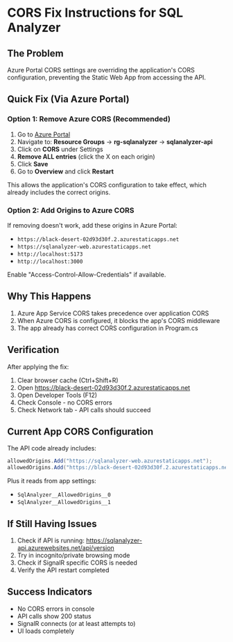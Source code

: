 # CORS Fix Instructions for SQL Analyzer

## The Problem
Azure Portal CORS settings are overriding the application's CORS configuration, preventing the Static Web App from accessing the API.

## Quick Fix (Via Azure Portal)

### Option 1: Remove Azure CORS (Recommended)
1. Go to [Azure Portal](https://portal.azure.com)
2. Navigate to: **Resource Groups** → **rg-sqlanalyzer** → **sqlanalyzer-api**
3. Click on **CORS** under Settings
4. **Remove ALL entries** (click the X on each origin)
5. Click **Save**
6. Go to **Overview** and click **Restart**

This allows the application's CORS configuration to take effect, which already includes the correct origins.

### Option 2: Add Origins to Azure CORS
If removing doesn't work, add these origins in Azure Portal:
- `https://black-desert-02d93d30f.2.azurestaticapps.net`
- `https://sqlanalyzer-web.azurestaticapps.net`
- `http://localhost:5173`
- `http://localhost:3000`

Enable "Access-Control-Allow-Credentials" if available.

## Why This Happens
1. Azure App Service CORS takes precedence over application CORS
2. When Azure CORS is configured, it blocks the app's CORS middleware
3. The app already has correct CORS configuration in Program.cs

## Verification
After applying the fix:
1. Clear browser cache (Ctrl+Shift+R)
2. Open https://black-desert-02d93d30f.2.azurestaticapps.net
3. Open Developer Tools (F12)
4. Check Console - no CORS errors
5. Check Network tab - API calls should succeed

## Current App CORS Configuration
The API code already includes:
```csharp
allowedOrigins.Add("https://sqlanalyzer-web.azurestaticapps.net");
allowedOrigins.Add("https://black-desert-02d93d30f.2.azurestaticapps.net");
```

Plus it reads from app settings:
- `SqlAnalyzer__AllowedOrigins__0`
- `SqlAnalyzer__AllowedOrigins__1`

## If Still Having Issues
1. Check if API is running: https://sqlanalyzer-api.azurewebsites.net/api/version
2. Try in incognito/private browsing mode
3. Check if SignalR specific CORS is needed
4. Verify the API restart completed

## Success Indicators
- No CORS errors in console
- API calls show 200 status
- SignalR connects (or at least attempts to)
- UI loads completely